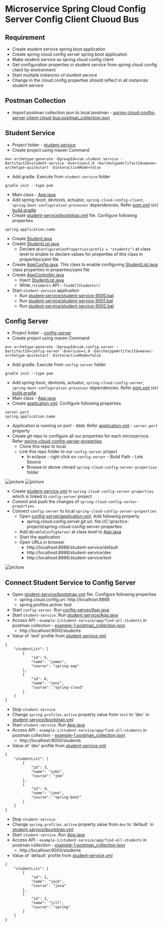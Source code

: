 # Microservice Spring Cloud Config Server Config Client Cluoud Bus

## Requirement
* Create student service spring boot application
* Create spring cloud config server spring boot applicaiton
* Make student service as spring cloud config client
* Get configuration properties in student service from spring cloud config client by environment
* Start multiple instances of student service
* Change in the cloud config properties should reflect in all instances student service

## Postman Collection
* Import postman collection json to local postman - [spring-cloud-config-server-client-cloud-bus.postman_collection.json](files/spring-cloud-config-server-client-cloud-bus.postman_collection.json)

## Student Service
* Project folder - [student-service](student-service)
* Create project using maven Command
```
mvn archetype:generate -DgroupId=com.student.service -DartifactId=student-service -Dversion=1.0 -DarchetypeArtifactId=maven-archetype-quickstart -DinteractiveMode=false
```
* Add gradle. Execute from `student-service` folder
```
gradle init --type pom
```
* Main class - [App.java](student-service/src/main/java/com/student/service/App.java)
* Add spring-boot, devtools, actuator, `spring-cloud-config-client`, `spring-boot-configuration-processor` dependencies. Refer [pom.xml](student-service/pom.xml) (or) [build.gradle](student-service/build.gradle)
* Create [student-service/bootstrap.yml](student-service/src/main/resources/bootstrap.yml) file. Configure following properties
```
spring.application.name
```	
* Create [Student.java](student-service/src/main/java/com/student/service/model/Student.java)
* Create [StudentList.java](student-service/src/main/java/com/student/service/model/StudentList.java)
	* Declare `@ConfigurationProperties(prefix = "students")` at class level to enable to declare values for properties of this class in properties/yaml file
* Create [AppConfig.java](student-service/src/main/java/com/student/service/config/AppConfig.java). This class to enable configuring [StudentList.java](student-service/src/main/java/com/student/service/model/StudentList.java) class properties in properties/yaml file
* Create [AppController.java](student-service/src/main/java/com/student/service/controller/AppController.java)
	* Inject [StudentList.java](student-service/src/main/java/com/student/service/model/StudentList.java)
	* Write `/students` API - `findAllStudents()`
* Start `student-service` applicaiton
	* Run [student-service/student-service-9000.bat](student-service/student-service-9000.bat)
	* Run [student-service/student-service-9001.bat](student-service/student-service-9001.bat)
	* Run [student-service/student-service-9002.bat](student-service/student-service-9002.bat)

## Config Server
* Project folder - [config-server](config-server)
* Create project using maven Command
```
mvn archetype:generate -DgroupId=com.config.server -DartifactId=config-server -Dversion=1.0 -DarchetypeArtifactId=maven-archetype-quickstart -DinteractiveMode=false
```
* Add gradle. Execute from `config-server` folder
```
gradle init --type pom
```
* Add spring-boot, devtools, actuator, `spring-cloud-config-server`, `spring-boot-configuration-processor` dependencies. Refer [pom.xml](config-server/pom.xml) (or) [build.gradle](config-server/build.gradle)
* Main class - [App.java](config-server/src/main/java/com/config/server/App.java)
* Create [applicaiton.yml](config-server/src/main/resources/application.yml). Configure following properties
```
server.port
spring.application.name
```
* Application is running on port - `8888`. Refer [applicaiton.yml](config-server/src/main/resources/application.yml) - `server.port` property
* Create git repo to configure all our properties for each microservice. Refer [spring-cloud-config-server-properties](https://github.com/avinashbabudonthu/spring-cloud-config-server-properties)
	* Clone this repo to local
	* Link this repo folder to our `config-server` project
		* In eclipse - right click on `config-server` - Build Path - Link Source
		* Browse to above cloned `spring-cloud-config-server-properties` folder

![picture](images/linking-config-repo.jpg)
![picture](images/link-source.jpg)

* Create [student-service.yml](https://github.com/avinashbabudonthu/spring-cloud-config-server-properties/blob/master/student-service.yml) in `spring-cloud-config-server-properties` which is linked to `config-server` project
* Commit and push the changes of `spring-cloud-config-server-properties`
* Connect `config-server` to local `spring-cloud-config-server-properties`
	* Open [config-server/applicaiton.yml](config-server/src/main/resources/application.yml). Add following property
		* spring.cloud.config.server.git.uri: file://C:\practice-projects\spring-cloud-config-server-properties
	* Add `@EnableConfigServer` at class level to [App.java](config-server/src/main/java/com/config/server/App.java)
	* Start the application
	* Open URLs in browser
		* http://localhost:8888/student-service/default
		* http://localhost:8888/student-service/dev
		* http://localhost:8888/student-service/test

![picture](images/config-server-link-to-local-git-repo.jpg)

## Connect Student Service to Config Server
* Open [student-service/bootstrap.yml](student-service/src/main/resources/bootstrap.yml) file. Configure following properties
	* spring.cloud.config.uri: http://localhost:8888
	* spring.profiles.active: test
* Start `config-server`. Run [config-server/App.java](config-server/src/main/java/com/config/server/App.java)
* Start `student-service`. Run [student-service/App.java](student-service/src/main/java/com/student/service/App.java)
* Access API - `example-1/student-service/app/find-all-students` in postman collection - [example-1.postman_collection.json](files/example-1.postman_collection.json)
	* http://localhost:9000/students
* Value of `test' profile from [student-service.yml](https://github.com/avinashbabudonthu/spring-cloud-config-server-properties/blob/master/student-service.yml)
```
{
    "studentList": [
        {
            "id": 5,
            "name": "james",
            "course": "spring-aop"
        },
        {
            "id": 6,
            "name": "jeni",
            "course": "spring-cloud"
        }
    ]
}
```
* Stop `student-service`
* Change `spring.profiles.active` property value from `test` to 'dev` in [student-service/bootstrap.yml](student-service/src/main/resources/bootstrap.yml)
* Start `student-service`. Run [App.java](student-service/src/main/java/com/student/service/App.java)
* Access API - `example-1/student-service/app/find-all-students` in postman collection - [example-1.postman_collection.json](files/example-1.postman_collection.json)
	* http://localhost:9000/students
* Value of `dev' profile from [student-service.yml](https://github.com/avinashbabudonthu/spring-cloud-config-server-properties/blob/master/student-service.yml)	
```
{
    "studentList": [
        {
            "id": 3,
            "name": "john",
            "course": "jee"
        },
        {
            "id": 4,
            "name": "jane",
            "course": "spring-boot"
        }
    ]
}
```
* Stop `student-service`
* Change `spring.profiles.active` property value from `dev` to 'default` in [student-service/bootstrap.yml](student-service/src/main/resources/bootstrap.yml)
* Start `student-service`. Run [App.java](student-service/src/main/java/com/student/service/App.java)
* Access API - `example-1/student-service/app/find-all-students` in postman collection - [example-1.postman_collection.json](files/example-1.postman_collection.json)
	* http://localhost:9000/students
* Value of `default' profile from [student-service.yml](https://github.com/avinashbabudonthu/spring-cloud-config-server-properties/blob/master/student-service.yml)
```
{
    "studentList": [
        {
            "id": 1,
            "name": "jack",
            "course": "java"
        },
        {
            "id": 2,
            "name": "jill",
            "course": "spring"
        }
    ]
}
```